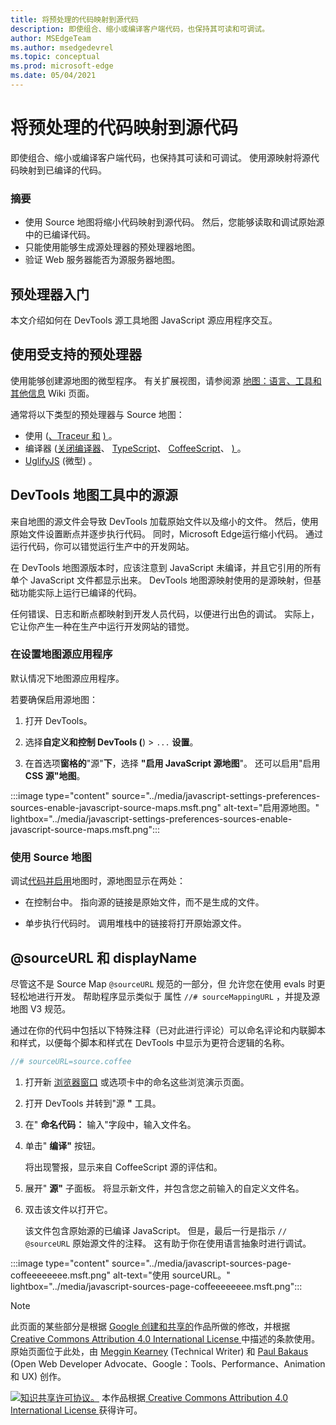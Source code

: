 ```yaml
---
title: 将预处理的代码映射到源代码
description: 即使组合、缩小或编译客户端代码，也保持其可读和可调试。
author: MSEdgeTeam
ms.author: msedgedevrel
ms.topic: conceptual
ms.prod: microsoft-edge
ms.date: 05/04/2021
---
```

<!-- Copyright Meggin Kearney and Paul Bakaus

   Licensed under the Apache License, Version 2.0 (the "License");
   you may not use this file except in compliance with the License.
   You may obtain a copy of the License at

       https://www.apache.org/licenses/LICENSE-2.0

   Unless required by applicable law or agreed to in writing, software
   distributed under the License is distributed on an "AS IS" BASIS,
   WITHOUT WARRANTIES OR CONDITIONS OF ANY KIND, either express or implied.
   See the License for the specific language governing permissions and
   limitations under the License.  -->
# <a name="map-preprocessed-code-to-source-code"></a>将预处理的代码映射到源代码

即使组合、缩小或编译客户端代码，也保持其可读和可调试。  使用源映射将源代码映射到已编译的代码。

### <a name="summary"></a>摘要

*  使用 Source 地图将缩小代码映射到源代码。  然后，您能够读取和调试原始源中的已编译代码。
*  只能使用能够生成源处理器的预处理器地图。
*  验证 Web 服务器能否为源服务器地图。

<!--
no longer in original file:
todo: add link to preprocessors capable of producing Source Maps when section is available
/web/tools/setup/setup-preprocessors?#supported_preprocessors
-->


<!-- ====================================================================== -->
## <a name="get-started-with-preprocessors"></a>预处理器入门

本文介绍如何在 DevTools 源工具地图 JavaScript 源应用程序交互。  <!--For a first overview of what preprocessors are, how each may help, and how Source Maps work; see Set Up CSS & JS Preprocessors.  -->

<!--
no longer in original file:
todo: add link to Set Up CSS & JS Preprocessors when section is available
/web/tools/setup/setup-preprocessors#debugging-and-editing-preprocessed-content
-->


<!-- ====================================================================== -->
## <a name="use-a-supported-preprocessor"></a>使用受支持的预处理器

使用能够创建源地图的微型程序。  <!--For the most popular options, see the preprocessor support section.  -->  有关扩展视图，请参阅源 [地图：语言、工具和其他信息](https://github.com/ryanseddon/source-map/wiki/Source-maps:-languages,-tools-and-other-info) Wiki 页面。

<!--
no longer in original file:
todo: add link to display the preprocessor support section when section is available
/web/tools/setup/setup-preprocessors?#supported_preprocessors
-->

通常将以下类型的预处理器与 Source 地图：

*  使用 ([、Traceur 和](https://babeljs.io) [) ](https://github.com/google/traceur-compiler/wiki/Getting-Started) 。
*  编译器 ([关闭编译器](https://github.com/google/closure-compiler)、 [TypeScript](https://www.typescriptlang.org)、 [CoffeeScript](https://coffeescript.org)、 [) ](https://www.dartlang.org) 。
*  [UglifyJS](https://github.com/mishoo/UglifyJS) (微型) 。


<!-- ====================================================================== -->
## <a name="source-maps-in-devtools-sources-tool"></a>DevTools 地图工具中的源源

来自地图的源文件会导致 DevTools 加载原始文件以及缩小的文件。  然后，使用原始文件设置断点并逐步执行代码。  同时，Microsoft Edge运行缩小代码。  通过运行代码，你可以错觉运行生产中的开发网站。

在 DevTools 地图源版本时，应该注意到 JavaScript 未编译，并且它引用的所有单个 JavaScript 文件都显示出来。  DevTools 地图源映射使用的是源映射，但基础功能实际上运行已编译的代码。

任何错误、日志和断点都映射到开发人员代码，以便进行出色的调试。  实际上，它让你产生一种在生产中运行开发网站的错觉。

### <a name="enable-source-maps-in-settings"></a>在设置地图源应用程序

默认情况下地图源应用程序。<!-- (as of Microsoft Edge 39)-->

若要确保启用源地图：

1. 打开 DevTools。

1. 选择**自定义和控制 DevTools (**) > `...` **设置**。

1. 在首选项**窗格的**"源"**下**，选择 **"启用 JavaScript 源地图**"。  还可以启用"启用 **CSS 源"地图**。

:::image type="content" source="../media/javascript-settings-preferences-sources-enable-javascript-source-maps.msft.png" alt-text="启用源地图。" lightbox="../media/javascript-settings-preferences-sources-enable-javascript-source-maps.msft.png":::

### <a name="debugging-with-source-maps"></a>使用 Source 地图

调试[代码并启用](index.md#step-4-step-through-the-code)地图时，源地图显示在两处：

*  在控制台中。  指向源的链接是原始文件，而不是生成的文件。

*  单步执行代码时。  调用堆栈中的链接将打开原始源文件。


<!-- ====================================================================== -->
## <a name="sourceurl-and-displayname"></a>@sourceURL 和 displayName

尽管这不是 Source Map `@sourceURL` 规范的一部分，但 允许您在使用 evals 时更轻松地进行开发。  帮助程序显示类似于 属性 `//# sourceMappingURL` ，并提及源地图 V3 规范。

通过在你的代码中包括以下特殊注释（已对此进行评论）可以命名评论和内联脚本和样式，以便每个脚本和样式在 DevTools 中显示为更符合逻辑的名称。

```javascript
//# sourceURL=source.coffee
```

1. 打开新 [浏览器窗口](https://www.thecssninja.com/demo/source_mapping/compile.html) 或选项卡中的命名这些浏览演示页面。

1. 打开 DevTools 并转到"源 **"** 工具。

1. 在" **命名代码：** 输入"字段中，输入文件名。

1. 单击" **编译"** 按钮。

   将出现警报，显示来自 CoffeeScript 源的评估和。

1. 展开" **源"** 子面板。  将显示新文件，并包含您之前输入的自定义文件名。

1. 双击该文件以打开它。

   该文件包含原始源的已编译 JavaScript。  但是，最后一行是指示 `// @sourceURL` 原始源文件的注释。  这有助于你在使用语言抽象时进行调试。

:::image type="content" source="../media/javascript-sources-page-coffeeeeeeee.msft.png" alt-text="使用 sourceURL。" lightbox="../media/javascript-sources-page-coffeeeeeeee.msft.png":::


<!-- ====================================================================== -->
> [!NOTE]
> 此页面的某些部分是根据 [Google 创建和共享的](https://developers.google.com/terms/site-policies)作品所做的修改，并根据[ Creative Commons Attribution 4.0 International License ](https://creativecommons.org/licenses/by/4.0)中描述的条款使用。
> 原始页面位于此处，[](https://developers.google.com/web/tools/chrome-devtools/javascript/source-maps)由 [Meggin Kearney](https://developers.google.com/web/resources/contributors#meggin-kearney) (Technical Writer) 和 [Paul Bakaus](https://developers.google.com/web/resources/contributors#paul-bakaus) (Open Web Developer Advocate、Google：Tools、Performance、Animation 和 UX) 创作。

[![知识共享许可协议。](https://i.creativecommons.org/l/by/4.0/88x31.png)](https://creativecommons.org/licenses/by/4.0)
本作品根据[ Creative Commons Attribution 4.0 International License ](https://creativecommons.org/licenses/by/4.0)获得许可。
